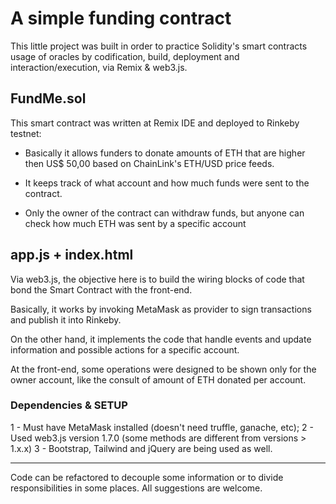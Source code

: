 # A simple funding contract

This little project was built in order to practice Solidity's smart contracts
usage of oracles by codification, build, deployment and interaction/execution,
via Remix & web3.js.

## FundMe.sol

This smart contract was written at Remix IDE and deployed to Rinkeby testnet:

- Basically it allows funders to donate amounts of ETH that are higher then
  US$ 50,00 based on ChainLink's ETH/USD price feeds.

- It keeps track of what account and how much funds were sent to the contract.

- Only the owner of the contract can withdraw funds, but anyone can check
  how much ETH was sent by a specific account

## app.js + index.html

Via web3.js, the objective here is to build the wiring blocks of code that
bond the Smart Contract with the front-end.

Basically, it works by invoking MetaMask as provider to sign transactions and
publish it into Rinkeby.

On the other hand, it implements the code that handle events and update
information and possible actions for a specific account.

At the front-end, some operations were designed to be shown only for the
owner account, like the consult of amount of ETH donated per account.

### Dependencies & SETUP

1 - Must have MetaMask installed (doesn't need truffle, ganache, etc);
2 - Used web3.js version 1.7.0 (some methods are different from versions > 1.x.x)
3 - Bootstrap, Tailwind and jQuery are being used as well.

---

Code can be refactored to decouple some information or to divide
responsibilities in some places. All suggestions are welcome.
